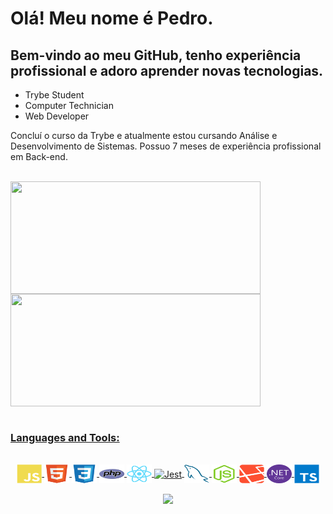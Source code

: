 

<h1 class="o"> Olá! Meu nome é Pedro. </h1>
<h2> Bem-vindo ao meu GitHub, tenho experiência profissional e adoro aprender novas tecnologias. </h2>

<ul>
<li>Trybe Student</li>
<li>Computer Technician</li>
<li>Web Developer</li>
</ul>

<p> Concluí o curso da Trybe e atualmente estou cursando Análise e Desenvolvimento de Sistemas. Possuo 7 meses de experiência profissional em Back-end.</p>

<div>
  <br>
  <a href="https://github.com/iroDevs">
  <img height="180em" width="400px"  align="center" src="https://github-readme-stats.vercel.app/api?username=iroDevs&show_icons=true&theme=react&include_all_commits=true&count_private=true"/>
  <img height="180em"  width="400px"   align="center" src="https://github-readme-stats.vercel.app/api/top-langs/?username=iroDevs&layout=compact&langs_count=7&theme=react" />
</div>
 <br>
<div  align="center"> 
   <h3 align="left">Languages and Tools:</h3>
  <div style="display: inline_block"><br>
  <img align="center" alt="Rafa-Js" height="30" width="40" src="https://raw.githubusercontent.com/devicons/devicon/master/icons/javascript/javascript-plain.svg">
  <img align="center" alt="HTML" height="30" width="40" src="https://raw.githubusercontent.com/devicons/devicon/master/icons/html5/html5-original.svg">
  <img align="center" alt="CSS" height="30" width="40" src="https://raw.githubusercontent.com/devicons/devicon/master/icons/css3/css3-original.svg">
  <img align="center" alt="PHP" height="30" width="40" src="https://raw.githubusercontent.com/devicons/devicon/master/icons/php/php-original.svg">
  <img align="center" alt="React" height="30" width="40" src="https://raw.githubusercontent.com/devicons/devicon/master/icons/react/react-original.svg">
   <img align="center" alt="Jest" height="30" width="40" src="https://www.vectorlogo.zone/logos/jestjsio/jestjsio-icon.svg">    
    <img align="center" alt="Jest" height="30" width="40" src="https://raw.githubusercontent.com/devicons/devicon/master/icons/mysql/mysql-original.svg">
  <img align="center" alt="Jest" height="30" width="40" src="https://raw.githubusercontent.com/devicons/devicon/master/icons/nodejs/nodejs-original.svg">
    <img align="center" alt="Jest" height="30" width="40" src="https://raw.githubusercontent.com/devicons/devicon/master/icons/laravel/laravel-plain.svg">
     <img align="center" alt="Jest" height="30" width="40" src="https://raw.githubusercontent.com/devicons/devicon/master/icons/dotnetcore/dotnetcore-original.svg">
      <img align="center" alt="Jest" height="30" width="40" src="https://raw.githubusercontent.com/devicons/devicon/master/icons/typescript/typescript-original.svg">
     
     
     
    
    
</div>
  <br>
  <a href="https://www.linkedin.com/in/pedro-henrique-loures-de-oliveira-5a97881b0/" target="_blank"><img src="https://img.shields.io/badge/-LinkedIn-%230077B5?style=for-the-badge&logo=linkedin&logoColor=white" target="_blank"></a> 
 
 
</div>
  
  
 
